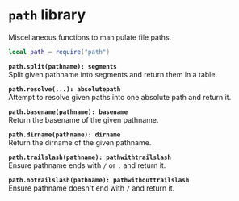 `path` library
==============
Miscellaneous functions to manipulate file paths.

```lua
local path = require("path")
```

**`path.split(pathname): segments`**  
Split given pathname into segments and return them in a table.

**`path.resolve(...): absolutepath`**  
Attempt to resolve given paths into one absolute path and return it.

**`path.basename(pathname): basename`**  
Return the basename of the given pathname.

**`path.dirname(pathname): dirname`**  
Return the dirname of the given pathname.

**`path.trailslash(pathname): pathwithtrailslash`**  
Ensure pathname ends with `/` or `:` and return it.

**`path.notrailslash(pathname): pathwithouttrailslash`**  
Ensure pathname doesn't end with `/` and return it.
